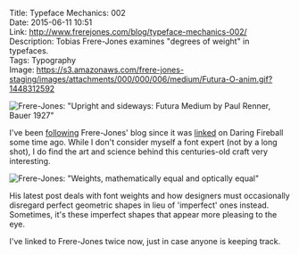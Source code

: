 Title: Typeface Mechanics: 002  
Date: 2015-06-11 10:51  
Link: http://www.frerejones.com/blog/typeface-mechanics-002/  
Description: Tobias Frere-Jones examines "degrees of weight" in typefaces.  
Tags: Typography  
Image: https://s3.amazonaws.com/frere-jones-staging/images/attachments/000/000/006/medium/Futura-O-anim.gif?1448312592  

![Frere-Jones: "Upright and sideways: Futura Medium by Paul Renner, Bauer 1927"][1]

I've been [following][2] Frere-Jones' blog since it was [linked][3] on Daring Fireball some time ago. While I don't consider myself a font expert (not by a long shot), I do find the art and science behind this centuries-old craft very interesting. 

![Frere-Jones: "Weights, mathematically equal and optically equal"][4]

His latest post deals with font weights and how designers must occasionally disregard perfect geometric shapes in lieu of 'imperfect' ones instead. Sometimes, it's these imperfect shapes that appear more pleasing to the eye.

I've linked to Frere-Jones twice now, just in case anyone is keeping track.

[1]: https://s3.amazonaws.com/frere-jones-staging/images/attachments/000/000/006/medium/Futura-O-anim.gif?1448312592 "Futura: upright and sideways"
[2]: /2015/3/15/typeface-mechanics-001 "My first share of Frere-Jones new blog"
[3]: http://daringfireball.net/linked/2015/02/11/frere-jones "John Gruber's post on the HFJ breakup"
[4]: https://s3.amazonaws.com/frere-jones-staging/images/attachments/000/000/008/medium/Horiz_Vert01.gif?1448312614 "Weights, mathematically equal and optically equal"